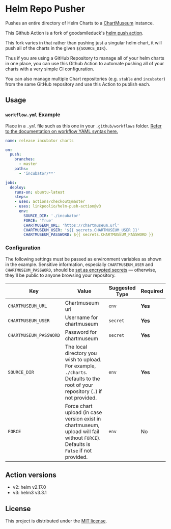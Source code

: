 # Helm Repo Pusher

Pushes an entire directory of Helm Charts to a [ChartMuseum](https://chartmuseum.com/) instance.

This Github Action is a fork of goodsmileduck's [helm push action](https://github.com/Goodsmileduck/helm-push-action). 

This fork varies in that rather than pushing just a singular helm chart, it will push all of the charts in the given `${SOURCE_DIR}`.

Thus if you are using a GitHub Repository to manage all of your helm charts in one place, you can use this Github Action to automate pushing all of your charts with a very simple CI configuration.

You can also manage multiple Chart repositories (e.g. `stable` and `incubator`) from the same GitHub repository and use this Action to publish each.

## Usage

### `workflow.yml` Example

Place in a `.yml` file such as this one in your `.github/workflows` folder. [Refer to the documentation on workflow YAML syntax here.](https://help.github.com/en/articles/workflow-syntax-for-github-actions)

```yaml
name: release incubator charts

on:
  push:
    branches:
      - master
    paths:
      - 'incubator/**'

jobs:
  deploy:
    runs-on: ubuntu-latest
    steps:
    - uses: actions/checkout@master
    - uses: linkpoolio/helm-push-action@v3
      env:
        SOURCE_DIR: './incubator'
        FORCE: 'True'
        CHARTMUSEUM_URL: 'https://chartmuseum.url'
        CHARTMUSEUM_USER: '${{ secrets.CHARTMUSEUM_USER }}'
        CHARTMUSEUM_PASSWORD: ${{ secrets.CHARTMUSEUM_PASSWORD }}
```

### Configuration

The following settings must be passed as environment variables as shown in the example. Sensitive information, especially `CHARTMUSEUM_USER` and `CHARTMUSEUM_PASSWORD`, should be [set as encrypted secrets](https://help.github.com/en/articles/virtual-environments-for-github-actions#creating-and-using-secrets-encrypted-variables) — otherwise, they'll be public to anyone browsing your repository.

| Key | Value | Suggested Type | Required |
| ------------- | ------------- | ------------- | ------------- |
| `CHARTMUSEUM_URL` | Chartmuseum url | `env` | **Yes** |
| `CHARTMUSEUM_USER` | Username for chartmuseum  | `secret` | **Yes** |
| `CHARTMUSEUM_PASSWORD` | Password for chartmuseum | `secret` | **Yes** |
| `SOURCE_DIR` | The local directory you wish to upload. For example, `./charts`. Defaults to the root of your repository (`.`) if not provided. | `env` | **Yes** |
| `FORCE` | Force chart upload (in case version exist in chartmuseum, upload will fail without `FORCE`). Defaults is `False` if not provided. | `env` | No |

## Action versions

- v2: helm v2.17.0
- v3: helm3 v3.3.1

## License

This project is distributed under the [MIT license](LICENSE.md).
